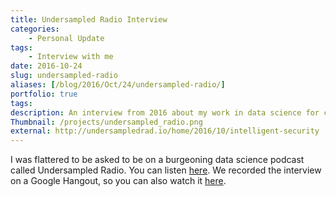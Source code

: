 ```yaml
---
title: Undersampled Radio Interview
categories:
    - Personal Update
tags:
    - Interview with me
date: 2016-10-24
slug: undersampled-radio
aliases: [/blog/2016/Oct/24/undersampled-radio/]
portfolio: true
tags:
description: An interview from 2016 about my work in data science for cybersecurity.
Thumbnail: /projects/undersampled_radio.png
external: http://undersampledrad.io/home/2016/10/intelligent-security
---
```


I was flattered to be asked to be on a burgeoning data science podcast called Undersampled Radio. You can listen [here](http://undersampledrad.io/home/2016/10/intelligent-security). We recorded the interview on a Google Hangout, so you can also watch it [here](https://youtu.be/q4e_hBUd6zI).
